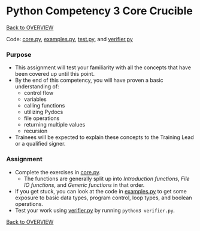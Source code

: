 # Python Competency 3 Core Crucible

[Back to OVERVIEW](../README.md)

Code: [core.py](./core.py), [examples.py](./examples.py), [test.py](./test.py), and [verifier.py](./verifier.py)

### Purpose

- This assignment will test your familiarity with all the concepts that have been covered up until this point.
- By the end of this competency, you will have proven a basic understanding of:
  - control flow
  - variables
  - calling functions
  - utilizing Pydocs
  - file operations
  - returning multiple values
  - recursion
- Trainees will be expected to explain these concepts to the Training Lead or a qualified signer.

### Assignment

- Complete the exercises in [core.py](./core.py).
  - The functions are generally split up into *Introduction functions*, *File IO functions*, and *Generic functions* in that order.
- If you get stuck, you can look at the code in [examples.py](./examples.py) to get some exposure to basic data types, program control, loop types, and boolean operations.
- Test your work using [verifier.py](./verifier.py) by running `python3 verifier.py`.

[Back to OVERVIEW](../README.md)